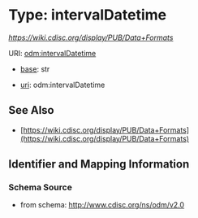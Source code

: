 # Type: intervalDatetime




_https://wiki.cdisc.org/display/PUB/Data+Formats_



URI: [odm:intervalDatetime](http://www.cdisc.org/ns/odm/v2.0/intervalDatetime)

* [base](https://w3id.org/linkml/base): str

* [uri](https://w3id.org/linkml/uri): odm:intervalDatetime









## See Also

* [https://wiki.cdisc.org/display/PUB/Data+Formats](https://wiki.cdisc.org/display/PUB/Data+Formats)

## Identifier and Mapping Information







### Schema Source


* from schema: http://www.cdisc.org/ns/odm/v2.0



